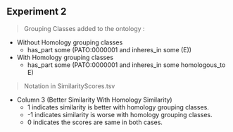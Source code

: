 ## Experiment 2


>Grouping Classes added to the ontology : 
  * Without Homology grouping classes
    * has\_part some (PATO:0000001 and inheres\_in some (E))
  * With Homology grouping classes
    *  has\_part some (PATO:0000001 and inheres\_in some homologous\_to E) 

>Notation in SimilarityScores.tsv
 * Column 3 (Better Similarity With Homology	Similarity) 
   * 1 indicates similarity is better with homology grouping classes.
   * -1 indicates similarity is worse with homology grouping classes.
   * 0 indicates the scores are same in both cases.
    